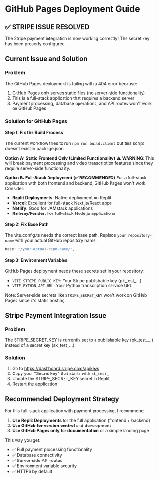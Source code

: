 # GitHub Pages Deployment Guide

## ✅ STRIPE ISSUE RESOLVED
The Stripe payment integration is now working correctly! The secret key has been properly configured.

## Current Issue and Solution

### Problem
The GitHub Pages deployment is failing with a 404 error because:
1. GitHub Pages only serves static files (no server-side functionality)
2. This is a full-stack application that requires a backend server
3. Payment processing, database operations, and API routes won't work on GitHub Pages

### Solution for GitHub Pages

#### Step 1: Fix the Build Process
The current workflow tries to run `npm run build:client` but this script doesn't exist in package.json. 

**Option A: Static Frontend Only (Limited Functionality)**
⚠️ **WARNING**: This will break payment processing and video transcription features since they require server-side functionality.

**Option B: Full-Stack Deployment (✅ RECOMMENDED)**
For a full-stack application with both frontend and backend, GitHub Pages won't work. Consider:
- **Replit Deployments**: Native deployment on Replit
- **Vercel**: Excellent for full-stack Next.js/React apps
- **Netlify**: Good for JAMstack applications
- **Railway/Render**: For full-stack Node.js applications

#### Step 2: Fix Base Path
The vite.config.ts needs the correct base path. Replace `your-repository-name` with your actual GitHub repository name:

```typescript
base: "/your-actual-repo-name/",
```

#### Step 3: Environment Variables
GitHub Pages deployment needs these secrets set in your repository:
- `VITE_STRIPE_PUBLIC_KEY`: Your Stripe publishable key (pk_test_...)
- `VITE_PYTHON_API_URL`: Your Python transcription service URL

Note: Server-side secrets like `STRIPE_SECRET_KEY` won't work on GitHub Pages since it's static hosting.

## Stripe Payment Integration Issue

### Problem
The STRIPE_SECRET_KEY is currently set to a publishable key (pk_test_...) instead of a secret key (sk_test_...).

### Solution
1. Go to https://dashboard.stripe.com/apikeys
2. Copy your "Secret key" that starts with `sk_test_`
3. Update the STRIPE_SECRET_KEY secret in Replit
4. Restart the application

## Recommended Deployment Strategy

For this full-stack application with payment processing, I recommend:

1. **Use Replit Deployments** for the full application (frontend + backend)
2. **Use GitHub for version control** and development
3. **Use GitHub Pages only for documentation** or a simple landing page

This way you get:
- ✅ Full payment processing functionality
- ✅ Database connectivity
- ✅ Server-side API routes
- ✅ Environment variable security
- ✅ HTTPS by default